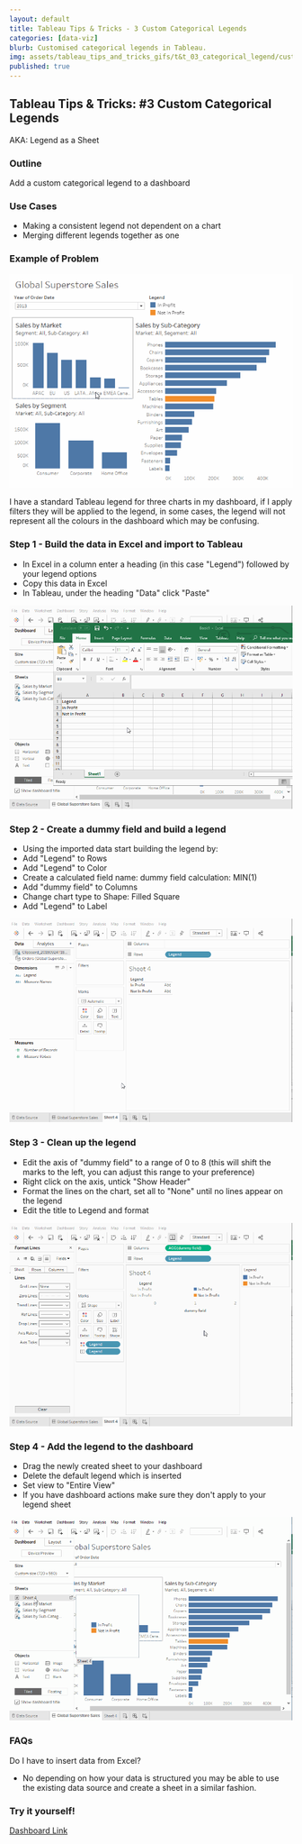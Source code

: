 ```yaml
---
layout: default
title: Tableau Tips & Tricks - 3 Custom Categorical Legends
categories: [data-viz]
blurb: Customised categorical legends in Tableau.
img: assets/tableau_tips_and_tricks_gifs/t&t_03_categorical_legend/custom_cat_legend_5_add_to_dash.gif
published: true
---
```

## Tableau Tips & Tricks: #3 Custom Categorical Legends
AKA: Legend as a Sheet

### Outline

Add a custom categorical legend to a dashboard

### Use Cases
- Making a consistent legend not dependent on a chart
- Merging different legends together as one

### Example of Problem
![Example of Problem](/assets/tableau_tips_and_tricks_gifs/t&t_03_categorical_legend/custom_cat_legend_1.gif "Example of Problem")

I have a standard Tableau legend for three charts in my dashboard, if I apply filters they will be applied to the legend, in some cases, the legend will not represent all the colours in the dashboard which may be confusing. 

### Step 1 - Build the data in Excel and import to Tableau
- In Excel in a column enter a heading (in this case "Legend") followed by your legend options
- Copy this data in Excel
- In Tableau, under the heading "Data" click "Paste" 

![Step 1](/assets/tableau_tips_and_tricks_gifs/t&t_03_categorical_legend/custom_cat_legend_2_excel_transfer.gif "Step 1")


### Step 2 - Create a dummy field and build a legend
- Using the imported data start building the legend by:
- Add "Legend" to Rows
- Add "Legend" to Color
- Create a calculated field
     name: dummy field
     calculation: MIN(1)
- Add "dummy field" to Columns
- Change chart type to Shape: Filled Square
- Add "Legend" to Label 

![Step 2](/assets/tableau_tips_and_tricks_gifs/t&t_03_categorical_legend/custom_cat_legend_3_build_dummy_field.gif "Step 2")


### Step 3 - Clean up the legend
- Edit the axis of "dummy field" to a range of 0 to 8 (this will shift the marks to the left, you can adjust this range to your preference)
- Right click on the axis, untick "Show Header"
- Format the lines on the chart, set all to "None" until no lines appear on the legend 
- Edit the title to Legend and format

![Step 3](/assets/tableau_tips_and_tricks_gifs/t&t_03_categorical_legend/custom_cat_legend_4_clean_up.gif "Step 3")


### Step 4 - Add the legend to the dashboard
- Drag the newly created sheet to your dashboard
- Delete the default legend which is inserted
- Set view to "Entire View"
- If you have dashboard actions make sure they don't apply to your legend sheet

![Step 4](/assets/tableau_tips_and_tricks_gifs/t&t_03_categorical_legend/custom_cat_legend_5_add_to_dash.gif "Step 4")


### FAQs

Do I have to insert data from Excel?

- No depending on how your data is structured you may be able to use the existing data source and create a sheet in a similar fashion. 

### Try it yourself!
[Dashboard Link](https://public.tableau.com/views/TipsTricks3-CustomCategoricalLegend/GlobalSuperstoreSales?:embed=y&:display_count=yes)

